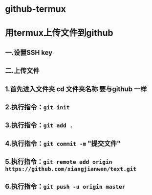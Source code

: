 # github-termux

# 用termux上传文件到github
## 一.设置SSH key 
## 二.上传文件
## 1.首先进入文件夹 cd 文件夹名称 要与github 一样
## 2.执行指令：`git init`
## 3.执行指令：`git add .`
## 4.执行指令：`git commit -m` "提交文件"
## 5.执行指令：`git remote add origin https://github.com/xiangjianwen/text.git`
## 6.执行指令：`git push -u origin master`
